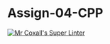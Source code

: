 # Assign-04-CPP
[![Mr Coxall's Super Linter](https://github.com/ICS3U-C-Programming-AnastasiaFP/Assign-04-CPP/workflows/Mr%20Coxall's%20Super%20Linter/badge.svg)](https://github.com/ICS3U-C-Programming-AnastasiaFP/Assign-04-CPP/actions/)
